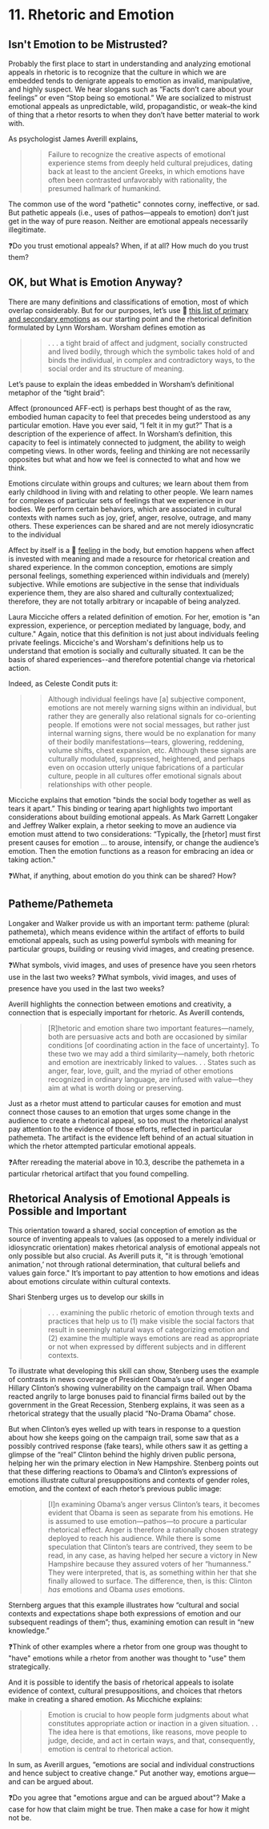# 11. Rhetoric and Emotion

## Isn't Emotion to be Mistrusted?
Probably the first place to start in understanding and analyzing emotional appeals in rhetoric is to recognize that the culture in which we are embedded tends to denigrate appeals to emotion as invalid, manipulative, and highly suspect. We hear slogans such as “Facts don’t care about your feelings” or even “Stop being so emotional.” We are socialized to mistrust emotional appeals as unpredictable, wild, propagandistic, or weak–the kind of thing that a rhetor resorts to when they don’t have better material to work with.

As psychologist James Averill explains, 

>> Failure to recognize the creative aspects of emotional experience stems from deeply held cultural prejudices, dating back at least to the ancient Greeks, in which emotions have often been contrasted unfavorably with rationality, the presumed hallmark of humankind.

The common use of the word "pathetic" connotes corny, ineffective, or sad. But pathetic appeals (i.e., uses of pathos—appeals to emotion) don’t just get in the way of pure reason. Neither are emotional appeals necessarily illegitimate.

❓Do you trust emotional appeals? When, if at all? How much do you trust them?

## OK, but What is Emotion Anyway?

There are many definitions and classifications of emotion, most of which overlap considerably. But for our purposes, let’s use 🔗 [this list of primary and secondary emotions](https://www.jmu.edu/counselingctr/files/About%20Emotions.pdf) as our starting point and the rhetorical definition formulated by Lynn Worsham. Worsham defines emotion as

>> . . . a tight braid of affect and judgment, socially constructed and lived bodily, through which the symbolic takes hold of and binds the individual, in complex and contradictory ways, to the social order and its structure of meaning.

Let’s pause to explain the ideas embedded in Worsham’s definitional metaphor of the “tight braid”:

Affect (pronounced AFF-ect) is perhaps best thought of as the raw, embodied human capacity to feel that precedes being understood as any particular emotion. Have you ever said, “I felt it in my gut?” That is a description of the experience of affect. In Worsham’s definition, this capacity to feel is intimately connected to judgment, the ability to weigh competing views. In other words, feeling and thinking are not necessarily opposites but what and how we feel is connected to what and how we think.

Emotions circulate within groups and cultures; we learn about them from early childhood in living with and relating to other people. We learn names for complexes of particular sets of feelings that we experience in our bodies. We perform certain behaviors, which are associated in cultural contexts with names such as joy, grief, anger, resolve, outrage, and many others. These experiences can be shared and are not merely idiosyncratic to the individual

Affect by itself is a 🔗 [feeling](https://feelingswheel.com/) in the body, but emotion happens when affect is invested with meaning and made a resource for rhetorical creation and shared experience. In the common conception, emotions are simply personal feelings, something experienced within individuals and (merely) subjective. While emotions are subjective in the sense that individuals experience them, they are also shared and culturally contextualized; therefore, they are not totally arbitrary or incapable of being analyzed.

Laura Micciche offers a related definition of emotion. For her, emotion is "an expression, experience, or perception mediated by language, body, and culture." 
Again, notice that this definition is not just about individuals feeling private feelings. Micciche's and Worsham's definitions help us to understand that emotion is socially and culturally situated. It can be the basis of shared experiences--and therefore potential change via rhetorical action. 

Indeed, as Celeste Condit puts it:

>> Although individual feelings have [a] subjective component, emotions are not merely warning signs within an individual, but rather they are generally also relational signals for co-orienting people. If emotions were not social messages, but rather just internal warning signs, there would be no explanation for many of their bodily manifestations—tears, glowering, reddening, volume shifts, chest expansion, etc. Although these signals are culturally modulated, suppressed, heightened, and perhaps even on occasion utterly unique fabrications of a particular culture, people in all cultures offer emotional signals about relationships with other people.

Micciche explains that emotion "binds the social body together as well as tears it apart.” This binding or tearing apart highlights two important considerations about building emotional appeals. As Mark Garrett Longaker and Jeffrey Walker explain, a rhetor seeking to move an audience via emotion must attend to two considerations:
“Typically, the [rhetor] must first present causes for emotion … to arouse, intensify, or change the audience’s emotion. Then the emotion functions as a reason for embracing an idea or taking action." 

❓What, if anything, about emotion do you think can be shared? How?

## Patheme/Pathemeta

Longaker and Walker provide us with an important term: patheme (plural: pathemeta), which means evidence within the artifact of efforts to build emotional appeals, such as 
using powerful symbols with meaning for particular groups, building or reusing vivid images, and creating presence. 

❓What symbols, vivid images, and uses of presence have you seen rhetors use in the last two weeks? 
❓What symbols, vivid images, and uses of presence have you used in the last two weeks? 

Averill highlights the connection between emotions and creativity, a connection that is especially important for rhetoric. As Averill contends,

>> [R]hetoric and emotion share two important features—namely, both are persuasive acts and both are occasioned by similar conditions [of coordinating action in the face of uncertainty]. To these two we may add a third similarity—namely, both rhetoric and emotion are inextricably linked to values. . . States such as anger, fear, love, guilt, and the myriad of other emotions recognized in ordinary language, are infused with value—they aim at what is worth doing or preserving.

Just as a rhetor must attend to particular causes for emotion and must connect those causes to an emotion that urges some change in the audience to create a rhetorical appeal, so too must the rhetorical analyst pay attention to the evidence of those efforts, reflected in particular pathemeta. The artifact is the evidence left behind of an actual situation in which the rhetor attempted particular emotional appeals.

❓After rereading the material above in 10.3, describe the pathemeta in a particular rhetorical artifact that you found compelling.

## Rhetorical Analysis of Emotional Appeals is Possible and Important

This orientation toward a shared, social conception of emotion as the source of inventing appeals to values (as opposed to a merely individual or idiosyncratic orientation) makes rhetorical analysis of emotional appeals not only possible but also crucial. As Averill puts it, "it is through ‘emotional animation,’ not through rational determination, that cultural beliefs and values gain force."  It’s important to pay attention to how emotions and ideas about emotions circulate within cultural contexts.

Shari Stenberg urges us to develop our skills in 

>> . . . examining the public rhetoric of emotion through texts and practices that help us to (1) make visible the social factors that result in seemingly natural ways of categorizing emotion and (2) examine the multiple ways emotions are read as appropriate or not when expressed by different subjects and in different contexts.

To illustrate what developing this skill can show, Stenberg uses the example of contrasts in news coverage of President Obama’s use of anger and Hillary Clinton’s showing vulnerability on the campaign trail. When Obama reacted angrily to large bonuses paid to financial firms bailed out by the government in the Great Recession, Stenberg explains, it was seen as a rhetorical strategy that the usually placid “No-Drama Obama” chose.

But when Clinton’s eyes welled up with tears in response to a question about how she keeps going on the campaign trail, some saw that as a possibly contrived response (fake tears), while others saw it as getting a glimpse of the “real” Clinton behind the highly driven public persona, helping her win the primary election in New Hampshire.
Stenberg points out that these differing reactions to Obama’s and Clinton’s expressions of emotions illustrate cultural presuppositions and contexts of gender roles, emotion, and the context of each rhetor’s previous public image:

>> [I]n examining Obama’s anger versus Clinton’s tears, it becomes evident that Obama is seen as separate from his emotions. He is assumed to use emotion—pathos—to procure a particular rhetorical effect. Anger is therefore a rationally chosen strategy deployed to reach his audience. While there is some speculation that Clinton’s tears are contrived, they seem to be read, in any case, as having helped her secure a victory in New Hampshire because they assured voters of her “humanness.” They were interpreted, that is, as something within her that she finally allowed to surface. The difference, then, is this: Clinton *has* emotions and Obama *uses* emotions.

Sternberg argues that this example illustrates how “cultural and social contexts and expectations shape both expressions of emotion and our subsequent readings of them”; thus, examining emotion can result in “new knowledge.” 

❓Think of other examples where a rhetor from one group was thought to "have" emotions while a rhetor from another was thought to "use" them strategically.

And it is possible to identify the basis of rhetorical appeals to isolate evidence of context, cultural presuppositions, and choices that rhetors make in creating a shared emotion. As Micchiche explains:

>> Emotion is crucial to how people form judgments about what constitutes appropriate action or inaction in a given situation. . . The idea here is that emotions, like reasons, move people to judge, decide, and act in certain ways, and that, consequently, emotion is central to rhetorical action.

In sum, as Averill argues, “emotions are social and individual constructions and hence subject to creative change.” Put another way, emotions argue—and can be argued about.

❓Do you agree that "emotions argue and can be argued about"? Make a case for how that claim might be true. Then make a case for how it might not be.

